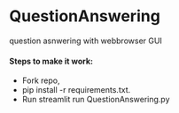 # QuestionAnswering
 question asnwering with webbrowser GUI

#### Steps to make it work:
- Fork repo,
- pip install -r requirements.txt.
- Run streamlit run QuestionAnswering.py 

